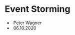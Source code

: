 # Event Storming

- <i class="fa fa-user"></i>&nbsp;Peter Wagner
- <i class="fa fa-calendar" aria-hidden="true"></i>&nbsp;06.10.2020